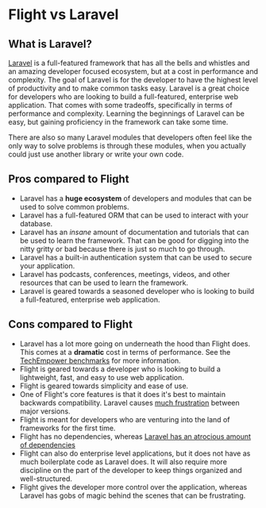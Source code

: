 # Flight vs Laravel

## What is Laravel?
[Laravel](https://laravel.com) is a full-featured framework that has all the bells and whistles and an amazing developer focused ecosystem, 
but at a cost in performance and complexity. The goal of Laravel is for the developer to have the highest level of 
productivity and to make common tasks easy. Laravel is a great choice for developers who are looking to build a 
full-featured, enterprise web application. That comes with some tradeoffs, specifically in terms of performance and 
complexity. Learning the beginnings of Laravel can be easy, but gaining proficiency in the framework can take some 
time. 

There are also so many Laravel modules that developers often feel like the only way to solve problems is through 
these modules, when you actually could just use another library or write your own code.

## Pros compared to Flight

- Laravel has a **huge ecosystem** of developers and modules that can be used to solve common problems.
- Laravel has a full-featured ORM that can be used to interact with your database.
- Laravel has an _insane_ amount of documentation and tutorials that can be used to learn the framework. That can be good for digging into the nitty gritty or bad because there is just so much to go through.
- Laravel has a built-in authentication system that can be used to secure your application.
- Laravel has podcasts, conferences, meetings, videos, and other resources that can be used to learn the framework.
- Laravel is geared towards a seasoned developer who is looking to build a full-featured, enterprise web application.

## Cons compared to Flight

- Laravel has a lot more going on underneath the hood than Flight does. This comes at a **dramatic** cost in terms of
  performance. See the [TechEmpower benchmarks](https://www.techempower.com/benchmarks/#hw=ph&test=fortune&section=data-r22&l=zik073-cn3) 
  for more information.
- Flight is geared towards a developer who is looking to build a lightweight, fast, and easy to use web application.
- Flight is geared towards simplicity and ease of use.
- One of Flight's core features is that it does it's best to maintain backwards compatibility. Laravel causes [much frustration](https://www.google.com/search?q=laravel+breaking+changes+major+version+complaints&sca_esv=6862a9c407df8d4e&sca_upv=1&ei=t72pZvDeI4ivptQP1qPMwQY&ved=0ahUKEwiwlurYuNCHAxWIl4kEHdYRM2gQ4dUDCBA&uact=5&oq=laravel+breaking+changes+major+version+complaints&gs_lp=Egxnd3Mtd2l6LXNlcnAiMWxhcmF2ZWwgYnJlYWtpbmcgY2hhbmdlcyBtYWpvciB2ZXJzaW9uIGNvbXBsYWludHMyChAAGLADGNYEGEcyChAAGLADGNYEGEcyChAAGLADGNYEGEcyChAAGLADGNYEGEcyChAAGLADGNYEGEcyChAAGLADGNYEGEcyChAAGLADGNYEGEcyChAAGLADGNYEGEdIjAJQAFgAcAF4AZABAJgBAKABAKoBALgBA8gBAJgCAaACB5gDAIgGAZAGCJIHATGgBwA&sclient=gws-wiz-serp) between major versions.
- Flight is meant for developers who are venturing into the land of frameworks for the first time.
- Flight has no dependencies, whereas [Laravel has an atrocious amount of dependencies](https://github.com/laravel/framework/blob/12.x/composer.json)
- Flight can also do enterprise level applications, but it does not have as much boilerplate code as Laravel does.
  It will also require more discipline on the part of the developer to keep things organized and well-structured.
- Flight gives the developer more control over the application, whereas Laravel has gobs of magic behind the scenes that can be frustrating.

